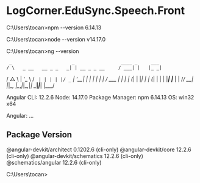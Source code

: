 # LogCorner.EduSync.Speech.Front


C:\Users\tocan>npm --version
6.14.13

C:\Users\tocan>node --version
v14.17.0

C:\Users\tocan>ng --version

     _                      _                 ____ _     ___
    / \   _ __   __ _ _   _| | __ _ _ __     / ___| |   |_ _|
   / △ \ | '_ \ / _` | | | | |/ _` | '__|   | |   | |    | |
  / ___ \| | | | (_| | |_| | | (_| | |      | |___| |___ | |
 /_/   \_\_| |_|\__, |\__,_|_|\__,_|_|       \____|_____|___|
                |___/


Angular CLI: 12.2.6
Node: 14.17.0
Package Manager: npm 6.14.13
OS: win32 x64

Angular:
...

Package                      Version
------------------------------------------------------
@angular-devkit/architect    0.1202.6 (cli-only)
@angular-devkit/core         12.2.6 (cli-only)
@angular-devkit/schematics   12.2.6 (cli-only)
@schematics/angular          12.2.6 (cli-only)


C:\Users\tocan>